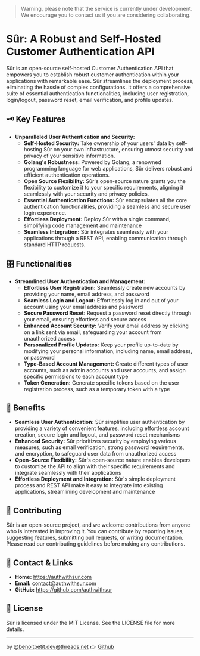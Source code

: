 > Warning, please note that the service is currently under development. We encourage you to contact us if you are considering collaborating.

# Sûr: A Robust and Self-Hosted Customer Authentication API

Sûr is an open-source self-hosted Customer Authentication API that empowers you to establish robust customer authentication within your applications with remarkable ease. Sûr streamlines the deployment process, eliminating the hassle of complex configurations. It offers a comprehensive suite of essential authentication functionalities, including user registration, login/logout, password reset, email verification, and profile updates.

## 🗝️ Key Features

- **Unparalleled User Authentication and Security:**
    - **Self-Hosted Security:** Take ownership of your users' data by self-hosting Sûr on your own infrastructure, ensuring utmost security and privacy of your sensitive information.
    - **Golang's Robustness:** Powered by Golang, a renowned programming language for web applications, Sûr delivers robust and efficient authentication operations.
    - **Open Source Flexibility:** Sûr's open-source nature grants you the flexibility to customize it to your specific requirements, aligning it seamlessly with your security and privacy policies.
    - **Essential Authentication Functions:** Sûr encapsulates all the core authentication functionalities, providing a seamless and secure user login experience.
    - **Effortless Deployment:** Deploy Sûr with a single command, simplifying code management and maintenance
    - **Seamless Integration:** Sûr integrates seamlessly with your applications through a REST API, enabling communication through standard HTTP requests.

## 🎛️ Functionalities

- **Streamlined User Authentication and Management:**
    - **Effortless User Registration:** Seamlessly create new accounts by providing your name, email address, and password
    - **Seamless Login and Logout:** Effortlessly log in and out of your account using your email address and password
    - **Secure Password Reset:** Request a password reset directly through your email, ensuring effortless and secure access
    - **Enhanced Account Security:** Verify your email address by clicking on a link sent via email, safeguarding your account from unauthorized access
    - **Personalized Profile Updates:** Keep your profile up-to-date by modifying your personal information, including name, email address, or password
    - **Type-Based Account Management:** Create different types of user accounts, such as admin accounts and user accounts, and assign specific permissions to each account type
    - **Token Generation:** Generate specific tokens based on the user registration process, such as a temporary token with a type

## 🎉 Benefits

- **Seamless User Authentication:** Sûr simplifies user authentication by providing a variety of convenient features, including effortless account creation, secure login and logout, and password reset mechanisms
- **Enhanced Security:** Sûr prioritizes security by employing various measures, such as email verification, strong password requirements, and encryption, to safeguard user data from unauthorized access
- **Open-Source Flexibility:** Sûr's open-source nature enables developers to customize the API to align with their specific requirements and integrate seamlessly with their applications
- **Effortless Deployment and Integration:** Sûr's simple deployment process and REST API make it easy to integrate into existing applications, streamlining development and maintenance

## 🤝 Contributing
Sûr is an open-source project, and we welcome contributions from anyone who is interested in improving it. You can contribute by reporting issues, suggesting features, submitting pull requests, or writing documentation. Please read our contributing guidelines before making any contributions.

## 📎 Contact & Links
- **Home:** https://authwithsur.com
- **Email:** contact@authwithsur.com
- **GitHub:** https://github.com/authwithsur

## 📜 License
Sûr is licensed under the MIT License. See the LICENSE file for more details.

---
by [@benoitpetit.dev@threads.net](https://www.threads.net/@benoitpetit.dev) 👉️ [Github](https://github.com/benoitpetit)
